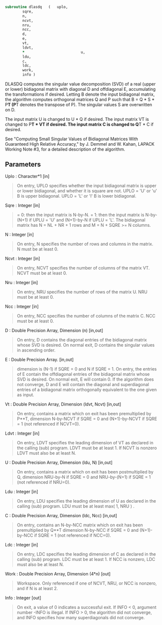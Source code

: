 ```fortran
subroutine dlasdq	(	uplo,
		sqre,
		n,
		ncvt,
		nru,
		ncc,
		d,
		e,
		vt,
		ldvt,
		*                          u,
		ldu,
		c,
		ldc,
		work,
		info )
```

 DLASDQ computes the singular value decomposition (SVD) of a real
 (upper or lower) bidiagonal matrix with diagonal D and offdiagonal
 E, accumulating the transformations if desired. Letting B denote
 the input bidiagonal matrix, the algorithm computes orthogonal
 matrices Q and P such that B = Q * S * P**T (P**T denotes the transpose
 of P). The singular values S are overwritten on D.

 The input matrix U  is changed to U  * Q  if desired.
 The input matrix VT is changed to P**T * VT if desired.
 The input matrix C  is changed to Q**T * C  if desired.

 See "Computing  Small Singular Values of Bidiagonal Matrices With
 Guaranteed High Relative Accuracy," by J. Demmel and W. Kahan,
 LAPACK Working Note #3, for a detailed description of the algorithm.

## Parameters
Uplo : Character*1 [in]
> On entry, UPLO specifies whether the input bidiagonal matrix
> is upper or lower bidiagonal, and whether it is square are
> not.
> UPLO = 'U' or 'u'   B is upper bidiagonal.
> UPLO = 'L' or 'l'   B is lower bidiagonal.

Sqre : Integer [in]
> = 0: then the input matrix is N-by-N.
> = 1: then the input matrix is N-by-(N+1) if UPLU = 'U' and
> (N+1)-by-N if UPLU = 'L'.
> The bidiagonal matrix has
> N = NL + NR + 1 rows and
> M = N + SQRE >= N columns.

N : Integer [in]
> On entry, N specifies the number of rows and columns
> in the matrix. N must be at least 0.

Ncvt : Integer [in]
> On entry, NCVT specifies the number of columns of
> the matrix VT. NCVT must be at least 0.

Nru : Integer [in]
> On entry, NRU specifies the number of rows of
> the matrix U. NRU must be at least 0.

Ncc : Integer [in]
> On entry, NCC specifies the number of columns of
> the matrix C. NCC must be at least 0.

D : Double Precision Array, Dimension (n) [in,out]
> On entry, D contains the diagonal entries of the
> bidiagonal matrix whose SVD is desired. On normal exit,
> D contains the singular values in ascending order.

E : Double Precision Array. [in,out]
> dimension is (N-1) if SQRE = 0 and N if SQRE = 1.
> On entry, the entries of E contain the offdiagonal entries
> of the bidiagonal matrix whose SVD is desired. On normal
> exit, E will contain 0. If the algorithm does not converge,
> D and E will contain the diagonal and superdiagonal entries
> of a bidiagonal matrix orthogonally equivalent to the one
> given as input.

Vt : Double Precision Array, Dimension (ldvt, Ncvt) [in,out]
> On entry, contains a matrix which on exit has been
> premultiplied by P**T, dimension N-by-NCVT if SQRE = 0
> and (N+1)-by-NCVT if SQRE = 1 (not referenced if NCVT=0).

Ldvt : Integer [in]
> On entry, LDVT specifies the leading dimension of VT as
> declared in the calling (sub) program. LDVT must be at
> least 1. If NCVT is nonzero LDVT must also be at least N.

U : Double Precision Array, Dimension (ldu, N) [in,out]
> On entry, contains a  matrix which on exit has been
> postmultiplied by Q, dimension NRU-by-N if SQRE = 0
> and NRU-by-(N+1) if SQRE = 1 (not referenced if NRU=0).

Ldu : Integer [in]
> On entry, LDU  specifies the leading dimension of U as
> declared in the calling (sub) program. LDU must be at
> least max( 1, NRU ) .

C : Double Precision Array, Dimension (ldc, Ncc) [in,out]
> On entry, contains an N-by-NCC matrix which on exit
> has been premultiplied by Q**T  dimension N-by-NCC if SQRE = 0
> and (N+1)-by-NCC if SQRE = 1 (not referenced if NCC=0).

Ldc : Integer [in]
> On entry, LDC  specifies the leading dimension of C as
> declared in the calling (sub) program. LDC must be at
> least 1. If NCC is nonzero, LDC must also be at least N.

Work : Double Precision Array, Dimension (4*n) [out]
> Workspace. Only referenced if one of NCVT, NRU, or NCC is
> nonzero, and if N is at least 2.

Info : Integer [out]
> On exit, a value of 0 indicates a successful exit.
> If INFO < 0, argument number -INFO is illegal.
> If INFO > 0, the algorithm did not converge, and INFO
> specifies how many superdiagonals did not converge.

